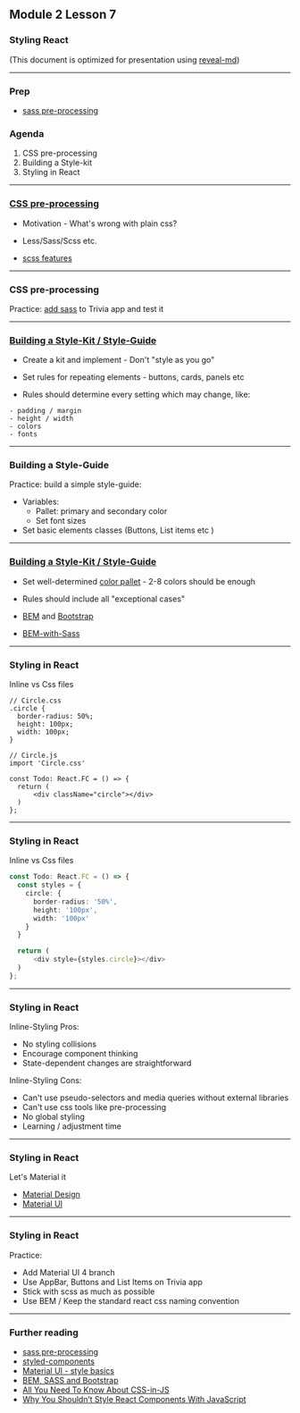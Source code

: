 ## Module 2 Lesson 7
### Styling React
(This document is optimized for presentation using [reveal-md](https://github.com/webpro/reveal-md))

---

### Prep
* [sass pre-processing](https://sass-lang.com/guide)

### Agenda
1. CSS pre-processing
2. Building a Style-kit
3. Styling in React

---

### [CSS pre-processing](https://htmlmag.com/article/an-introduction-to-css-preprocessors-sass-less-stylus)
* Motivation - What's wrong with plain css?
<!-- .element: class="fragment" -->

* Less/Sass/Scss etc.
<!-- .element: class="fragment" -->

* [scss features](https://sass-lang.com/guide)
<!-- .element: class="fragment" -->

---

### CSS pre-processing
Practice: [add sass](https://facebook.github.io/create-react-app/docs/adding-a-sass-stylesheet) to Trivia app and test it

---

### [Building a Style-Kit / Style-Guide](https://designmodo.com/create-style-guides/)
* Create a kit and implement - Don't "style as you go"
<!-- .element: class="fragment" -->
* Set rules for repeating elements - buttons, cards, panels etc
<!-- .element: class="fragment" -->
* Rules should determine every setting which may change, like:
<!-- .element: class="fragment" -->
    - padding / margin
    - height / width
    - colors
    - fonts

---

### Building a Style-Guide
Practice: build a simple style-guide:
* Variables:
  * Pallet: primary and secondary color
  * Set font sizes
* Set basic elements classes (Buttons, List items etc )

---

### [Building a Style-Kit / Style-Guide](https://designmodo.com/create-style-guides/)
* Set well-determined [color pallet](https://material-ui.com/customization/color/#color-tool) - 2-8 colors should be enough

* Rules should include all "exceptional cases"
<!-- .element: class="fragment" -->

* [BEM](http://getbem.com/introduction/) and<!-- .element: class="fragment" -->  [Bootstrap](https://getbootstrap.com/docs/4.3/components/buttons/)

* [BEM-with-Sass](http://mikefowler.me/journal/2013/10/17/support-for-bem-modules-sass-3.3)<!-- .element: class="fragment" -->

---

### Styling in React
Inline vs Css files
```
// Circle.css
.circle {
  border-radius: 50%;
  height: 100px;
  width: 100px;
}
    
// Circle.js
import 'Circle.css'

const Todo: React.FC = () => {
  return (
      <div className="circle"></div>
  )
};
```

---

### Styling in React
Inline vs Css files
```ts
const Todo: React.FC = () => {
  const styles = {
    circle: {
      border-radius: '50%',
      height: '100px',
      width: '100px'
    }
  }

  return (
      <div style={styles.circle}></div>
  )
};
```

---

### Styling in React
Inline-Styling Pros:
* No styling collisions
* Encourage component thinking
* State-dependent changes are straightforward

Inline-Styling Cons:
* Can't use pseudo-selectors and media queries without external libraries
* Can't use css tools like pre-processing 
* No global styling
* Learning / adjustment time

---

### Styling in React
Let's Material it
* [Material Design](https://material.io/)
* [Material UI](https://material-ui.com/)


---

### Styling in React
Practice: 
* Add Material UI 4 branch
* Use AppBar, Buttons and List Items on Trivia app
* Stick with scss as much as possible
* Use BEM / Keep the standard react css naming convention

---

### Further reading
* [sass pre-processing](https://sass-lang.com/guide)
* [styled-components](https://www.styled-components.com/docs/basics#motivation)
* [Material UI - style basics](https://material-ui.com/styles/basics/)
* [BEM, SASS and Bootstrap](https://medium.com/@andersonorui_/bem-sass-and-bootstrap-9f89dc07d20f)
* [All You Need To Know About CSS-in-JS](https://hackernoon.com/all-you-need-to-know-about-css-in-js-984a72d48ebc)
* [Why You Shouldn’t Style React Components With JavaScript](http://jamesknelson.com/why-you-shouldnt-style-with-javascript/)
